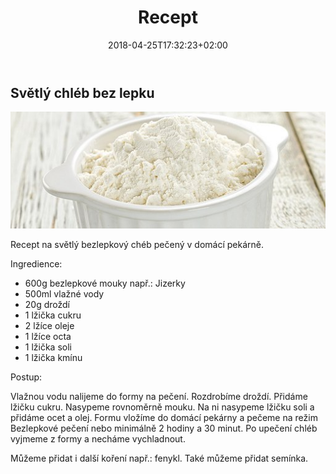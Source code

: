 ﻿---
title: "Recept"
date: 2018-04-25T17:32:23+02:00
draft: false
---

## Světlý chléb bez lepku

![White_flour](White_flour.jpg)

Recept na světlý bezlepkový chéb pečený v domácí pekárně.

Ingredience:

* 600g bezlepkové mouky např.: Jizerky
* 500ml vlažné vody
* 20g droždí
* 1 lžička cukru
* 2 lžíce oleje
* 1 lžíce octa
* 1 lžička soli
* 1 lžička kmínu

Postup:

Vlažnou vodu nalijeme do formy na pečení. Rozdrobíme droždí. Přidáme lžičku cukru. Nasypeme rovnoměrně mouku. Na ni nasypeme lžičku soli a přidáme ocet a olej. Formu vložíme do domácí pekárny a pečeme na režim Bezlepkové pečení nebo minimálně 2 hodiny a 30 minut. Po upečení chléb vyjmeme z formy a necháme vychladnout.

Můžeme přidat i další koření např.: fenykl. Také můžeme přidat semínka.

